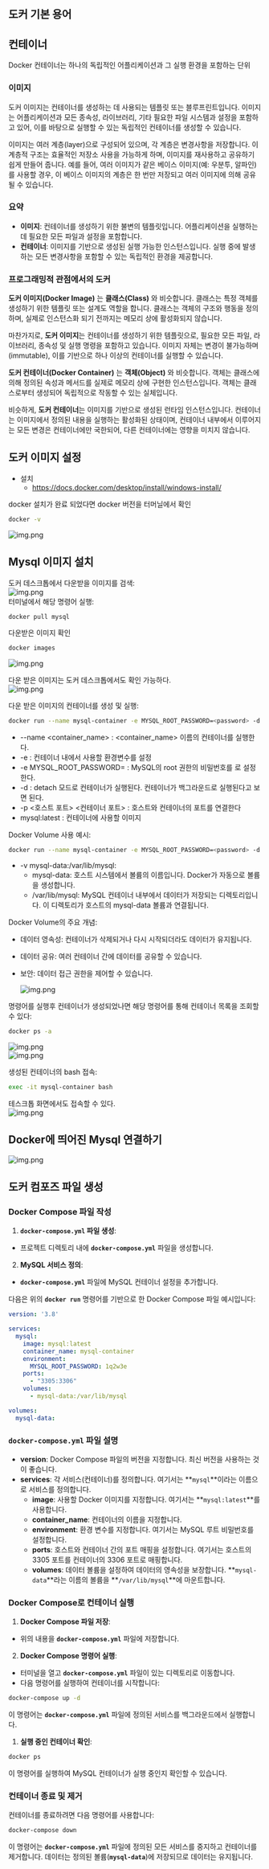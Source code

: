 ## 도커 기본 용어
## 컨테이너

Docker 컨테이너는 하나의 독립적인 어플리케이션과 그 실행 환경을 포함하는 단위

### 이미지

도커 이미지는 컨테이너를 생성하는 데 사용되는 템플릿 또는 블루프린트입니다. 이미지는 어플리케이션과 모든 종속성, 라이브러리, 기타 필요한 파일 시스템과 설정을 포함하고 있어, 이를 바탕으로 실행할 수 있는 독립적인 컨테이너를 생성할 수 있습니다.

이미지는 여러 계층(layer)으로 구성되어 있으며, 각 계층은 변경사항을 저장합니다. 이 계층적 구조는 효율적인 저장소 사용을 가능하게 하며, 이미지를 재사용하고 공유하기 쉽게 만들어 줍니다. 예를 들어, 여러 이미지가 같은 베이스 이미지(예: 우분투, 알파인)를 사용할 경우, 이 베이스 이미지의 계층은 한 번만 저장되고 여러 이미지에 의해 공유될 수 있습니다.

### **요약**

- **이미지**: 컨테이너를 생성하기 위한 불변의 템플릿입니다. 어플리케이션을 실행하는 데 필요한 모든 파일과 설정을 포함합니다.
- **컨테이너**: 이미지를 기반으로 생성된 실행 가능한 인스턴스입니다. 실행 중에 발생하는 모든 변경사항을 포함할 수 있는 독립적인 환경을 제공합니다.



### 프로그래밍적 관점에서의 도커

**도커 이미지(Docker Image)** 는 **클래스(Class)** 와 비슷합니다. 클래스는 특정 객체를 생성하기 위한 템플릿 또는 설계도 역할을 합니다. 클래스는 객체의 구조와 행동을 정의하며, 실제로 인스턴스화 되기 전까지는 메모리 상에 활성화되지 않습니다.

마찬가지로, **도커 이미지**는 컨테이너를 생성하기 위한 템플릿으로, 필요한 모든 파일, 라이브러리, 종속성 및 실행 명령을 포함하고 있습니다. 이미지 자체는 변경이 불가능하며(immutable), 이를 기반으로 하나 이상의 컨테이너를 실행할 수 있습니다.

**도커 컨테이너(Docker Container)** 는 **객체(Object)** 와 비슷합니다. 객체는 클래스에 의해 정의된 속성과 메서드를 실제로 메모리 상에 구현한 인스턴스입니다. 객체는 클래스로부터 생성되어 독립적으로 작동할 수 있는 실체입니다.

비슷하게, **도커 컨테이너**는 이미지를 기반으로 생성된 런타임 인스턴스입니다. 컨테이너는 이미지에서 정의된 내용을 실행하는 활성화된 상태이며, 컨테이너 내부에서 이루어지는 모든 변경은 컨테이너에만 국한되어, 다른 컨테이너에는 영향을 미치지 않습니다.  
  

## 도커 이미지 설정
- 설치
    - https://docs.docker.com/desktop/install/windows-install/

docker 설치가 완료 되었다면 docker 버전을 터머닐에서 확인
```sh
docker -v
```
![img.png](./img/img.png)  
  
## Mysql 이미지 설치
도커 데스크톱에서 다운받을 이미지를 검색:  
![img.png](./img/img_1.png)  
터미널에서 해당 명령어 실행:
```sh
docker pull mysql
```
  
다운받은 이미지 확인  
```sh
docker images
```
![img.png](./img/img_2.png)  
  
다운 받은 이미지는 도커 데스크톱에서도 확인 가능하다.  
![img.png](./img/img_3.png)  
  
다운 받은 이미지의 컨테이너를 생성 및 실행:  
```sh
docker run --name mysql-container -e MYSQL_ROOT_PASSWORD=<password> -d -p 3306:3306 mysql:latest
```  
*  --name <container_name> : <container_name> 이름의 컨테이너를 실행한다.
*  -e : 컨테이너 내에서 사용할 환경변수를 설정
*  -e MYSQL_ROOT_PASSWORD=<password> : MySQL의 root 권한의 비밀번호를 <password>로 설정한다.
*  -d : detach 모드로 컨테이너가 실행된다. 컨테이너가 백그라운드로 실행된다고 보면 된다.
*  -p <호스트 포트> <컨테이너 포트> : 호스트와 컨테이너의 포트를 연결한다
*  mysql:latest : 컨테이너에 사용할 이미지

Docker Volume 사용 예시:
```sh
docker run --name mysql-container -e MYSQL_ROOT_PASSWORD=<password> -d -v mysql-data:/var/lib/mysql mysql:latest
```
* -v mysql-data:/var/lib/mysql:
  - mysql-data: 호스트 시스템에서 볼륨의 이름입니다. Docker가 자동으로 볼륨을 생성합니다.
  -   /var/lib/mysql: MySQL 컨테이너 내부에서 데이터가 저장되는 디렉토리입니다. 이 디렉토리가 호스트의 mysql-data 볼륨과 연결됩니다.  

Docker Volume의 주요 개념:
- 데이터 영속성: 컨테이너가 삭제되거나 다시 시작되더라도 데이터가 유지됩니다.
- 데이터 공유: 여러 컨테이너 간에 데이터를 공유할 수 있습니다.
- 보안: 데이터 접근 권한을 제어할 수 있습니다.  



  ![img.png](./img/img_4.png)  
  
명령어를 실행후 컨테이너가 생성되었나면 해당 명령어를 통해 컨테이너 목록을 조회할 수 있다:
```sh
docker ps -a
```  
![img.png](./img/img_5.png)  
![img.png](./img/img_6.png)  
  
생성된 컨테이너의 bash 접속:  
```sh
exec -it mysql-container bash
```
  
테스크톱 화면에서도 접속할 수 있다.  
![img.png](./img/img_7.png)  
  
## Docker에 띄어진 Mysql 연결하기
![img.png](./img/img_8.png)  

  

  
  
## 도커 컴포즈 파일 생성

### **Docker Compose 파일 작성**

1. **`docker-compose.yml` 파일 생성**:
  - 프로젝트 디렉토리 내에 **`docker-compose.yml`** 파일을 생성합니다.
2. **MySQL 서비스 정의**:
  - **`docker-compose.yml`** 파일에 MySQL 컨테이너 설정을 추가합니다.

다음은 위의 **`docker run`** 명령어를 기반으로 한 Docker Compose 파일 예시입니다:

```yaml
version: '3.8'

services:
  mysql:
    image: mysql:latest
    container_name: mysql-container
    environment:
      MYSQL_ROOT_PASSWORD: 1q2w3e
    ports:
      - "3305:3306"
    volumes:
      - mysql-data:/var/lib/mysql

volumes:
  mysql-data:

```

### **`docker-compose.yml` 파일 설명**

- **version**: Docker Compose 파일의 버전을 지정합니다. 최신 버전을 사용하는 것이 좋습니다.
- **services**: 각 서비스(컨테이너)를 정의합니다. 여기서는 **`mysql`**이라는 이름으로 서비스를 정의합니다.
  - **image**: 사용할 Docker 이미지를 지정합니다. 여기서는 **`mysql:latest`**를 사용합니다.
  - **container_name**: 컨테이너의 이름을 지정합니다.
  - **environment**: 환경 변수를 지정합니다. 여기서는 MySQL 루트 비밀번호를 설정합니다.
  - **ports**: 호스트와 컨테이너 간의 포트 매핑을 설정합니다. 여기서는 호스트의 3305 포트를 컨테이너의 3306 포트로 매핑합니다.
  - **volumes**: 데이터 볼륨을 설정하여 데이터의 영속성을 보장합니다. **`mysql-data`**라는 이름의 볼륨을 **`/var/lib/mysql`**에 마운트합니다.

### **Docker Compose로 컨테이너 실행**

1. **Docker Compose 파일 저장**:
  - 위의 내용을 **`docker-compose.yml`** 파일에 저장합니다.
2. **Docker Compose 명령어 실행**:
  - 터미널을 열고 **`docker-compose.yml`** 파일이 있는 디렉토리로 이동합니다.
  - 다음 명령어를 실행하여 컨테이너를 시작합니다:

```sh
docker-compose up -d
```

이 명령어는 **`docker-compose.yml`** 파일에 정의된 서비스를 백그라운드에서 실행합니다.

1. **실행 중인 컨테이너 확인**:

```sh
docker ps
```

이 명령어를 실행하여 MySQL 컨테이너가 실행 중인지 확인할 수 있습니다.

### **컨테이너 종료 및 제거**

컨테이너를 종료하려면 다음 명령어를 사용합니다:

```sh
docker-compose down
```

이 명령어는 **`docker-compose.yml`** 파일에 정의된 모든 서비스를 중지하고 컨테이너를 제거합니다. 데이터는 정의된 볼륨(**`mysql-data`**)에 저장되므로 데이터는 유지됩니다.